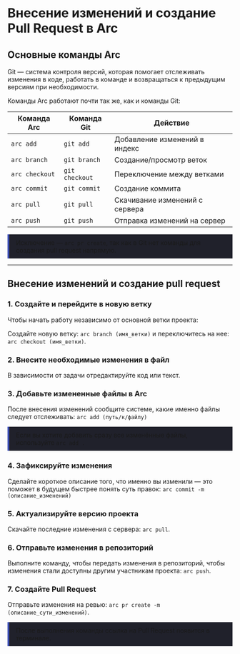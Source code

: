 # Внесение изменений и создание Pull Request в Arc

## Основные команды Arc
 
Git — система контроля версий, которая помогает отслеживать изменения в коде, работать в команде и возвращаться к предыдущим версиям при необходимости.


Команды Arc работают почти так же, как и команды Git:
  
| Команда   Arc      | Команда Git  | Действие                    |
|------------------|---------------|------------------------------|
| `arc add`        | `git add`     | Добавление изменений в индекс |
| `arc branch`     | `git branch`  | Создание/просмотр веток       |
| `arc checkout`   | `git checkout`| Переключение между ветками    |
| `arc commit`     | `git commit`  | Создание коммита             |
| `arc pull`       | `git pull`    | Скачивание изменений с сервера  |
| `arc push`       | `git push`    | Отправка изменений на сервер  |

<div style="border-left: 4px solid #4051B5; background-color:rgb(32, 33, 43); padding: 10px 15px; margin-top: 1em; margin-bottom: 1em; border-radius: 0px;">
Исключение — <code>arc pr create</code>, так как в Git нет команды для создания pull request напрямую.
</div>

---

## Внесение изменений и создание pull request

### 1. Создайте и перейдите в новую ветку
Чтобы начать работу независимо от основной ветки проекта:

Создайте новую ветку: `arc branch (имя_ветки)` и переключитесь на нее: `arc checkout (имя_ветки)`.

### 2. Внесите необходимые изменения в файл
В зависимости от задачи отредактируйте код или текст.

### 3. Добавьте измененные файлы в Arc
После внесения изменений сообщите системе, какие именно файлы следует отслеживать: `arc add (путь/к/файлу)`

<div style="border-left: 4px solid #4051B5; background-color:rgb(32, 33, 43); padding: 10px 15px; margin-top: 1em; margin-bottom: 1em; border-radius: 0px;">
Если вы хотите добавить сразу все изменённые файлы, используйте <code>arc add .</code>
</div>

### 4. Зафиксируйте изменения
Сделайте короткое описание того, что именно вы изменили — это поможет в будущем быстрее понять суть правок: `arc commit -m (описание_изменений)`

### 5. Актуализируйте версию проекта
Скачайте последние изменения с сервера: `arc pull`.

### 6. Отправьте изменения в репозиторий
Выполните команду, чтобы передать изменения в репозиторий, чтобы изменения стали доступны другим участникам проекта: `arc push`.

### 7. Создайте Pull Request
Отправьте изменения на ревью: `arc pr create -m (описание_сути_изменений)`.

<div style="border-left: 4px solid #4051B5; background-color:rgb(32, 33, 43); padding: 10px 15px; margin-top: 1em; margin-bottom: 1em; border-radius: 0px;">
После выполнения команды ссылка на Pull Request появится в терминале.</code>
</div>
